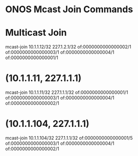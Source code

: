 ONOS Mcast Join Commands
========================

# Multicast Join
mcast-join 10.1.1.12/32 227.1.2.1/32 of:0000000000000002/1 of:0000000000000003/1 of:0000000000000004/1 of:0000000000000001/1

# (10.1.1.11, 227.1.1.1)
mcast-join 10.1.1.11/32 227.1.1.1/32 of:0000000000000001/1 of:0000000000000003/1 of:0000000000000004/1 of:0000000000000002/1

# (10.1.1.104, 227.1.1.1) 
mcast-join 10.1.1.104/32 227.1.1.1/32 of:0000000000000001/5 of:0000000000000003/1 of:0000000000000004/1 of:0000000000000002/1
